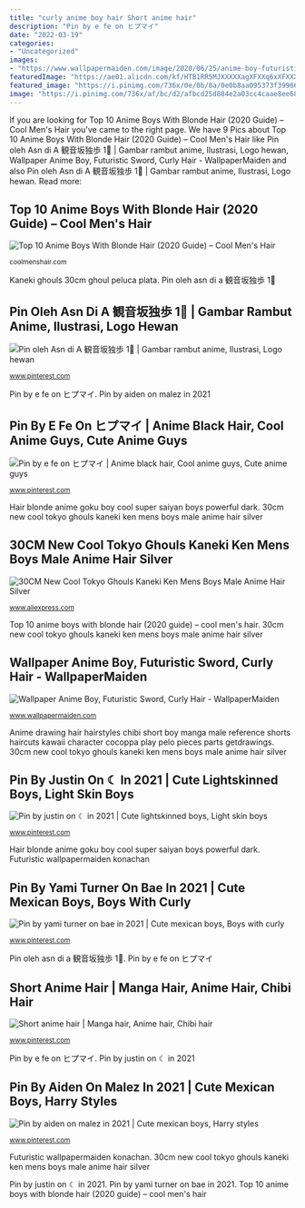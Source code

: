 ```yaml
---
title: "curly anime boy hair Short anime hair"
description: "Pin by e fe on ヒプマイ"
date: "2022-03-19"
categories:
- "Uncategorized"
images:
- "https://www.wallpapermaiden.com/image/2020/06/25/anime-boy-futuristic-sword-curly-hair-anime-40277-resized.jpeg"
featuredImage: "https://ae01.alicdn.com/kf/HTB1RR5MJXXXXXagXFXXq6xXFXXXc/30CM-New-Cool-Tokyo-Ghouls-Kaneki-Ken-Mens-Boys-Male-Anime-Hair-Silver-Wig-Cosplay-Costume.jpg"
featured_image: "https://i.pinimg.com/736x/0e/0b/8a/0e0b8aa095373f39966e9602172f18eb.jpg"
image: "https://i.pinimg.com/736x/af/bc/d2/afbcd25d884e2a03cc4caae8ee6865d2.jpg"
---
```


If you are looking for Top 10 Anime Boys With Blonde Hair (2020 Guide) – Cool Men&#039;s Hair you've came to the right page. We have 9 Pics about Top 10 Anime Boys With Blonde Hair (2020 Guide) – Cool Men&#039;s Hair like Pin oleh Asn di A 観音坂独歩 1⃣ | Gambar rambut anime, Ilustrasi, Logo hewan, Wallpaper Anime Boy, Futuristic Sword, Curly Hair - WallpaperMaiden and also Pin oleh Asn di A 観音坂独歩 1⃣ | Gambar rambut anime, Ilustrasi, Logo hewan. Read more:

## Top 10 Anime Boys With Blonde Hair (2020 Guide) – Cool Men&#039;s Hair

![Top 10 Anime Boys With Blonde Hair (2020 Guide) – Cool Men&#039;s Hair](http://coolmenshair.com/wp-content/uploads/blonde-anime-boy-hair-idea.jpg "Anime drawing hair hairstyles chibi short boy manga male reference shorts haircuts kawaii character cocoppa play pelo pieces parts getdrawings")

<small>coolmenshair.com</small>

Kaneki ghouls 30cm ghoul peluca plata. Pin oleh asn di a 観音坂独歩 1⃣

## Pin Oleh Asn Di A 観音坂独歩 1⃣ | Gambar Rambut Anime, Ilustrasi, Logo Hewan

![Pin oleh Asn di A 観音坂独歩 1⃣ | Gambar rambut anime, Ilustrasi, Logo hewan](https://i.pinimg.com/736x/af/bc/d2/afbcd25d884e2a03cc4caae8ee6865d2.jpg "Futuristic wallpapermaiden konachan")

<small>www.pinterest.com</small>

Pin by e fe on ヒプマイ. Pin by aiden on malez in 2021

## Pin By E Fe On ヒプマイ | Anime Black Hair, Cool Anime Guys, Cute Anime Guys

![Pin by e fe on ヒプマイ | Anime black hair, Cool anime guys, Cute anime guys](https://i.pinimg.com/736x/62/df/3b/62df3b84b6471c8fd73f831463375452.jpg "Pin by yami turner on bae in 2021")

<small>www.pinterest.com</small>

Hair blonde anime goku boy cool super saiyan boys powerful dark. 30cm new cool tokyo ghouls kaneki ken mens boys male anime hair silver

## 30CM New Cool Tokyo Ghouls Kaneki Ken Mens Boys Male Anime Hair Silver

![30CM New Cool Tokyo Ghouls Kaneki Ken Mens Boys Male Anime Hair Silver](https://ae01.alicdn.com/kf/HTB1RR5MJXXXXXagXFXXq6xXFXXXc/30CM-New-Cool-Tokyo-Ghouls-Kaneki-Ken-Mens-Boys-Male-Anime-Hair-Silver-Wig-Cosplay-Costume.jpg "30cm new cool tokyo ghouls kaneki ken mens boys male anime hair silver")

<small>www.aliexpress.com</small>

Top 10 anime boys with blonde hair (2020 guide) – cool men&#039;s hair. 30cm new cool tokyo ghouls kaneki ken mens boys male anime hair silver

## Wallpaper Anime Boy, Futuristic Sword, Curly Hair - WallpaperMaiden

![Wallpaper Anime Boy, Futuristic Sword, Curly Hair - WallpaperMaiden](https://www.wallpapermaiden.com/image/2020/06/25/anime-boy-futuristic-sword-curly-hair-anime-40277-resized.jpeg "Futuristic wallpapermaiden konachan")

<small>www.wallpapermaiden.com</small>

Anime drawing hair hairstyles chibi short boy manga male reference shorts haircuts kawaii character cocoppa play pelo pieces parts getdrawings. 30cm new cool tokyo ghouls kaneki ken mens boys male anime hair silver

## Pin By Justin On ☾ In 2021 | Cute Lightskinned Boys, Light Skin Boys

![Pin by justin on ☾ in 2021 | Cute lightskinned boys, Light skin boys](https://i.pinimg.com/736x/0e/0b/8a/0e0b8aa095373f39966e9602172f18eb.jpg "Pin by yami turner on bae in 2021")

<small>www.pinterest.com</small>

Hair blonde anime goku boy cool super saiyan boys powerful dark. Futuristic wallpapermaiden konachan

## Pin By Yami Turner On Bae In 2021 | Cute Mexican Boys, Boys With Curly

![Pin by yami turner on bae in 2021 | Cute mexican boys, Boys with curly](https://i.pinimg.com/736x/fd/d8/bd/fdd8bdeff210563189ad1d39169cc2ed.jpg "Wallpaper anime boy, futuristic sword, curly hair")

<small>www.pinterest.com</small>

Pin oleh asn di a 観音坂独歩 1⃣. Pin by e fe on ヒプマイ

## Short Anime Hair | Manga Hair, Anime Hair, Chibi Hair

![Short anime hair | Manga hair, Anime hair, Chibi hair](https://i.pinimg.com/736x/ce/d4/76/ced4767c70090f49fcf233b682e2ee79--male-hairstyles-drawing-chibi-hairstyles.jpg "Pin by yami turner on bae in 2021")

<small>www.pinterest.com</small>

Pin by e fe on ヒプマイ. Pin by justin on ☾ in 2021

## Pin By Aiden On Malez In 2021 | Cute Mexican Boys, Harry Styles

![Pin by aiden on malez in 2021 | Cute mexican boys, Harry styles](https://i.pinimg.com/originals/ad/43/31/ad4331b728c50f3912beb93cb34684d8.jpg "Futuristic wallpapermaiden konachan")

<small>www.pinterest.com</small>

Futuristic wallpapermaiden konachan. 30cm new cool tokyo ghouls kaneki ken mens boys male anime hair silver

Pin by justin on ☾ in 2021. Pin by yami turner on bae in 2021. Top 10 anime boys with blonde hair (2020 guide) – cool men&#039;s hair
